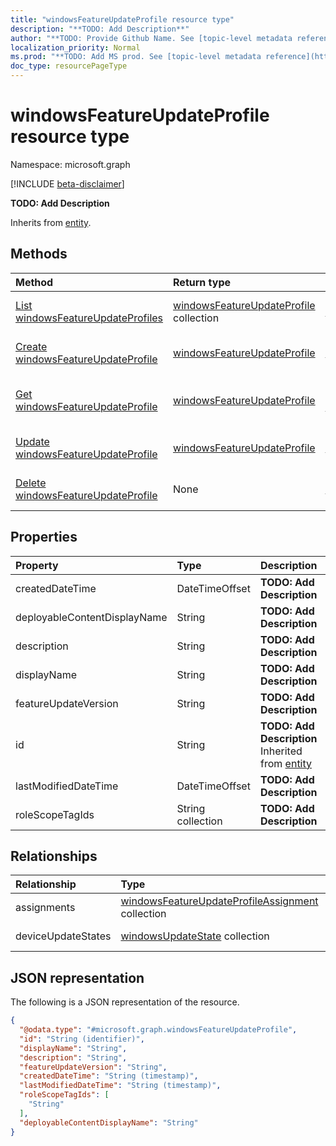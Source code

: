 ```yaml
---
title: "windowsFeatureUpdateProfile resource type"
description: "**TODO: Add Description**"
author: "**TODO: Provide Github Name. See [topic-level metadata reference](https://msgo.azurewebsites.net/add/document/guidelines/metadata.html#topic-level-metadata)**"
localization_priority: Normal
ms.prod: "**TODO: Add MS prod. See [topic-level metadata reference](https://msgo.azurewebsites.net/add/document/guidelines/metadata.html#topic-level-metadata)**"
doc_type: resourcePageType
---
```


# windowsFeatureUpdateProfile resource type

Namespace: microsoft.graph

[!INCLUDE [beta-disclaimer](../../includes/beta-disclaimer.md)]

**TODO: Add Description**


Inherits from [entity](../resources/entity.md).

## Methods
|Method|Return type|Description|
|:---|:---|:---|
|[List windowsFeatureUpdateProfiles](../api/intune-windowsfeatureupdateprofile-list.md)|[windowsFeatureUpdateProfile](../resources/intune-windowsfeatureupdateprofile.md) collection|Get a list of the [windowsFeatureUpdateProfile](../resources/windowsfeatureupdateprofile.md) objects and their properties.|
|[Create windowsFeatureUpdateProfile](../api/intune-windowsfeatureupdateprofile-create.md)|[windowsFeatureUpdateProfile](../resources/intune-windowsfeatureupdateprofile.md)|Create a new [windowsFeatureUpdateProfile](../resources/intune-windowsfeatureupdateprofile.md) object.|
|[Get windowsFeatureUpdateProfile](../api/intune-windowsfeatureupdateprofile-get.md)|[windowsFeatureUpdateProfile](../resources/intune-windowsfeatureupdateprofile.md)|Read the properties and relationships of a [windowsFeatureUpdateProfile](../resources/intune-windowsfeatureupdateprofile.md) object.|
|[Update windowsFeatureUpdateProfile](../api/intune-windowsfeatureupdateprofile-update.md)|[windowsFeatureUpdateProfile](../resources/intune-windowsfeatureupdateprofile.md)|Update the properties of a [windowsFeatureUpdateProfile](../resources/intune-windowsfeatureupdateprofile.md) object.|
|[Delete windowsFeatureUpdateProfile](../api/intune-windowsfeatureupdateprofile-delete.md)|None|Deletes a [windowsFeatureUpdateProfile](../resources/intune-windowsfeatureupdateprofile.md) object.|

## Properties
|Property|Type|Description|
|:---|:---|:---|
|createdDateTime|DateTimeOffset|**TODO: Add Description**|
|deployableContentDisplayName|String|**TODO: Add Description**|
|description|String|**TODO: Add Description**|
|displayName|String|**TODO: Add Description**|
|featureUpdateVersion|String|**TODO: Add Description**|
|id|String|**TODO: Add Description** Inherited from [entity](../resources/entity.md)|
|lastModifiedDateTime|DateTimeOffset|**TODO: Add Description**|
|roleScopeTagIds|String collection|**TODO: Add Description**|

## Relationships
|Relationship|Type|Description|
|:---|:---|:---|
|assignments|[windowsFeatureUpdateProfileAssignment](../resources/intune-windowsfeatureupdateprofileassignment.md) collection|**TODO: Add Description**|
|deviceUpdateStates|[windowsUpdateState](../resources/intune-windowsupdatestate.md) collection|**TODO: Add Description**|

## JSON representation
The following is a JSON representation of the resource.
<!-- {
  "blockType": "resource",
  "keyProperty": "id",
  "@odata.type": "microsoft.graph.windowsFeatureUpdateProfile",
  "baseType": "microsoft.graph.entity",
  "openType": false
}
-->
``` json
{
  "@odata.type": "#microsoft.graph.windowsFeatureUpdateProfile",
  "id": "String (identifier)",
  "displayName": "String",
  "description": "String",
  "featureUpdateVersion": "String",
  "createdDateTime": "String (timestamp)",
  "lastModifiedDateTime": "String (timestamp)",
  "roleScopeTagIds": [
    "String"
  ],
  "deployableContentDisplayName": "String"
}
```

